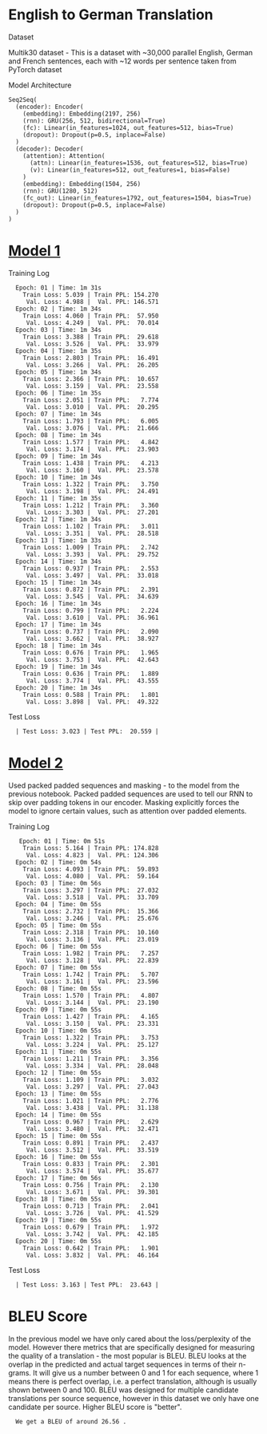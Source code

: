 
# English to German Translation

Dataset

Multik30 dataset - This is a dataset with ~30,000 parallel English, German and French sentences, each with ~12 words per sentence taken from PyTorch dataset


Model Architecture

    Seq2Seq(
      (encoder): Encoder(
        (embedding): Embedding(2197, 256)
        (rnn): GRU(256, 512, bidirectional=True)
        (fc): Linear(in_features=1024, out_features=512, bias=True)
        (dropout): Dropout(p=0.5, inplace=False)
      )
      (decoder): Decoder(
        (attention): Attention(
          (attn): Linear(in_features=1536, out_features=512, bias=True)
          (v): Linear(in_features=512, out_features=1, bias=False)
        )
        (embedding): Embedding(1504, 256)
        (rnn): GRU(1280, 512)
        (fc_out): Linear(in_features=1792, out_features=1504, bias=True)
        (dropout): Dropout(p=0.5, inplace=False)
      )
    )
    
 # [Model 1](01_English_to_German_Translation_using_Attention.ipynb)
    
 Training Log
    
      Epoch: 01 | Time: 1m 31s
        Train Loss: 5.039 | Train PPL: 154.270
         Val. Loss: 4.988 |  Val. PPL: 146.571
      Epoch: 02 | Time: 1m 34s
        Train Loss: 4.060 | Train PPL:  57.950
         Val. Loss: 4.249 |  Val. PPL:  70.014
      Epoch: 03 | Time: 1m 34s
        Train Loss: 3.388 | Train PPL:  29.618
         Val. Loss: 3.526 |  Val. PPL:  33.979
      Epoch: 04 | Time: 1m 35s
        Train Loss: 2.803 | Train PPL:  16.491
         Val. Loss: 3.266 |  Val. PPL:  26.205
      Epoch: 05 | Time: 1m 34s
        Train Loss: 2.366 | Train PPL:  10.657
         Val. Loss: 3.159 |  Val. PPL:  23.558
      Epoch: 06 | Time: 1m 35s
        Train Loss: 2.051 | Train PPL:   7.774
         Val. Loss: 3.010 |  Val. PPL:  20.295
      Epoch: 07 | Time: 1m 34s
        Train Loss: 1.793 | Train PPL:   6.005
         Val. Loss: 3.076 |  Val. PPL:  21.666
      Epoch: 08 | Time: 1m 34s
        Train Loss: 1.577 | Train PPL:   4.842
         Val. Loss: 3.174 |  Val. PPL:  23.903
      Epoch: 09 | Time: 1m 34s
        Train Loss: 1.438 | Train PPL:   4.213
         Val. Loss: 3.160 |  Val. PPL:  23.578
      Epoch: 10 | Time: 1m 34s
        Train Loss: 1.322 | Train PPL:   3.750
         Val. Loss: 3.198 |  Val. PPL:  24.491
      Epoch: 11 | Time: 1m 35s
        Train Loss: 1.212 | Train PPL:   3.360
         Val. Loss: 3.303 |  Val. PPL:  27.201
      Epoch: 12 | Time: 1m 34s
        Train Loss: 1.102 | Train PPL:   3.011
         Val. Loss: 3.351 |  Val. PPL:  28.518
      Epoch: 13 | Time: 1m 33s
        Train Loss: 1.009 | Train PPL:   2.742
         Val. Loss: 3.393 |  Val. PPL:  29.752
      Epoch: 14 | Time: 1m 34s
        Train Loss: 0.937 | Train PPL:   2.553
         Val. Loss: 3.497 |  Val. PPL:  33.018
      Epoch: 15 | Time: 1m 34s
        Train Loss: 0.872 | Train PPL:   2.391
         Val. Loss: 3.545 |  Val. PPL:  34.639
      Epoch: 16 | Time: 1m 34s
        Train Loss: 0.799 | Train PPL:   2.224
         Val. Loss: 3.610 |  Val. PPL:  36.961
      Epoch: 17 | Time: 1m 34s
        Train Loss: 0.737 | Train PPL:   2.090
         Val. Loss: 3.662 |  Val. PPL:  38.927
      Epoch: 18 | Time: 1m 34s
        Train Loss: 0.676 | Train PPL:   1.965
         Val. Loss: 3.753 |  Val. PPL:  42.643
      Epoch: 19 | Time: 1m 34s
        Train Loss: 0.636 | Train PPL:   1.889
         Val. Loss: 3.774 |  Val. PPL:  43.555
      Epoch: 20 | Time: 1m 34s
        Train Loss: 0.588 | Train PPL:   1.801
         Val. Loss: 3.898 |  Val. PPL:  49.322
  
 Test Loss
 
      | Test Loss: 3.023 | Test PPL:  20.559 |
      
      
# [Model 2](02_English_to_German_Translation_using_Attension_with_Packed_Padded_Sequences_and_masking.ipynb)
 
 Used packed padded sequences and masking - to the model from the previous notebook. Packed padded sequences are used to tell our RNN to skip over padding tokens in our encoder. Masking explicitly forces the model to ignore certain values, such as attention over padded elements.
 
 Training Log
 
       Epoch: 01 | Time: 0m 51s
        Train Loss: 5.164 | Train PPL: 174.828
         Val. Loss: 4.823 |  Val. PPL: 124.306
      Epoch: 02 | Time: 0m 54s
        Train Loss: 4.093 | Train PPL:  59.893
         Val. Loss: 4.080 |  Val. PPL:  59.164
      Epoch: 03 | Time: 0m 56s
        Train Loss: 3.297 | Train PPL:  27.032
         Val. Loss: 3.518 |  Val. PPL:  33.709
      Epoch: 04 | Time: 0m 55s
        Train Loss: 2.732 | Train PPL:  15.366
         Val. Loss: 3.246 |  Val. PPL:  25.676
      Epoch: 05 | Time: 0m 55s
        Train Loss: 2.318 | Train PPL:  10.160
         Val. Loss: 3.136 |  Val. PPL:  23.019
      Epoch: 06 | Time: 0m 55s
        Train Loss: 1.982 | Train PPL:   7.257
         Val. Loss: 3.128 |  Val. PPL:  22.839
      Epoch: 07 | Time: 0m 55s
        Train Loss: 1.742 | Train PPL:   5.707
         Val. Loss: 3.161 |  Val. PPL:  23.596
      Epoch: 08 | Time: 0m 55s
        Train Loss: 1.570 | Train PPL:   4.807
         Val. Loss: 3.144 |  Val. PPL:  23.190
      Epoch: 09 | Time: 0m 55s
        Train Loss: 1.427 | Train PPL:   4.165
         Val. Loss: 3.150 |  Val. PPL:  23.331
      Epoch: 10 | Time: 0m 55s
        Train Loss: 1.322 | Train PPL:   3.753
         Val. Loss: 3.224 |  Val. PPL:  25.127
      Epoch: 11 | Time: 0m 55s
        Train Loss: 1.211 | Train PPL:   3.356
         Val. Loss: 3.334 |  Val. PPL:  28.048
      Epoch: 12 | Time: 0m 55s
        Train Loss: 1.109 | Train PPL:   3.032
         Val. Loss: 3.297 |  Val. PPL:  27.043
      Epoch: 13 | Time: 0m 55s
        Train Loss: 1.021 | Train PPL:   2.776
         Val. Loss: 3.438 |  Val. PPL:  31.138
      Epoch: 14 | Time: 0m 55s
        Train Loss: 0.967 | Train PPL:   2.629
         Val. Loss: 3.480 |  Val. PPL:  32.471
      Epoch: 15 | Time: 0m 55s
        Train Loss: 0.891 | Train PPL:   2.437
         Val. Loss: 3.512 |  Val. PPL:  33.519
      Epoch: 16 | Time: 0m 55s
        Train Loss: 0.833 | Train PPL:   2.301
         Val. Loss: 3.574 |  Val. PPL:  35.677
      Epoch: 17 | Time: 0m 56s
        Train Loss: 0.756 | Train PPL:   2.130
         Val. Loss: 3.671 |  Val. PPL:  39.301
      Epoch: 18 | Time: 0m 55s
        Train Loss: 0.713 | Train PPL:   2.041
         Val. Loss: 3.726 |  Val. PPL:  41.529
      Epoch: 19 | Time: 0m 55s
        Train Loss: 0.679 | Train PPL:   1.972
         Val. Loss: 3.742 |  Val. PPL:  42.185
      Epoch: 20 | Time: 0m 55s
        Train Loss: 0.642 | Train PPL:   1.901
         Val. Loss: 3.832 |  Val. PPL:  46.164

Test Loss

      | Test Loss: 3.163 | Test PPL:  23.643 |

# BLEU Score

In the previous model  we have only cared about the loss/perplexity of the model. However there metrics that are specifically designed for measuring the quality of a translation - the most popular is BLEU. BLEU looks at the overlap in the predicted and actual target sequences in terms of their n-grams. It will give us a number between 0 and 1 for each sequence, where 1 means there is perfect overlap, i.e. a perfect translation, although is usually shown between 0 and 100. BLEU was designed for multiple candidate translations per source sequence, however in this dataset we only have one candidate per source. Higher BLEU score is "better".

      We get a BLEU of around 26.56 .
